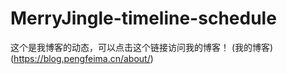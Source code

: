 # MerryJingle-timeline-schedule

这个是我博客的动态，可以点击这个链接访问我的博客！
(我的博客)(https://blog.pengfeima.cn/about/)
